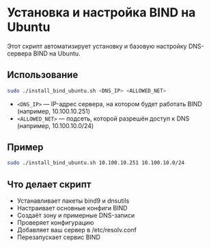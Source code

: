 # Установка и настройка BIND на Ubuntu

Этот скрипт автоматизирует установку и базовую настройку DNS-сервера BIND на Ubuntu.

## Использование

```bash
sudo ./install_bind_ubuntu.sh <DNS_IP> <ALLOWED_NET>
```

- `<DNS_IP>` — IP-адрес сервера, на котором будет работать BIND (например, 10.100.10.251)
- `<ALLOWED_NET>` — подсеть, которой разрешён доступ к DNS (например, 10.100.10.0/24)

## Пример

```bash
sudo ./install_bind_ubuntu.sh 10.100.10.251 10.100.10.0/24
```

## Что делает скрипт
- Устанавливает пакеты bind9 и dnsutils
- Настраивает основные конфиги BIND
- Создаёт зону и примерные DNS-записи
- Проверяет конфигурацию
- Добавляет ваш сервер в /etc/resolv.conf
- Перезапускает сервис BIND


